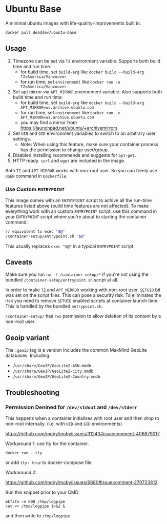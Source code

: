 # Ubuntu Base

A minimal ubuntu images with life-quality-improvements built in.

```bash
docker pull deaddev/ubuntu-base
```

## Usage

1. Timezone can be set via `TZ` environment variable. Supports both build time and run time.
    - for build time, set `build-arg` like `docker build --build-arg TZ=America/Vancouver`
    - for run time, set `environment` like `docker run -e TZ=America/Vancouver`
2. Set apt mirror via `APT_MIRROR` environment variable. Also supports both build time and run time:
    - for build time, set `build-arg` like `docker build --build-arg APT_MIRROR=us.archive.ubuntu.com`
    - for run time, set `environment` like `docker run -e APT_MIRROR=us.archive.ubuntu.com`
    - you may find a mirror from https://launchpad.net/ubuntu/+archivemirrors
3. Set `UID` and `GID` environment variables to switch to an arbitrary user settings.
    - Note: When using this feature, make sure your container process has the permission to change user/group.
4. Disabled installing recommends and suggests for `apt-get`.
5. HTTP ready. `curl` and `wget` are included in the image.

Both `TZ` and `APT_MIRROR` works with non-root user. So you can freely use `USER` command in `Dockerfile`.

### Use Custom `ENTRYPOINT`

This image comes with an `ENTRYPOINT` script to achive all the run-time features listed above (build time features are not affected). To make everything work with an custom `ENTRYPOINT` script, use this command in your `ENTRYPOINT` script where you're about to starting the container command:

```sh
// equivalent to exec "$@"
/container-setup/entrypoint.sh "$@"
```

This usually replaces `exec "$@"` in a typical `ENTRYPOINT` script.

## Caveats

Make sure you run `rm -f /container-setup/*` if you're not using the bundled `/container-setup/entrypoint.sh` script at all.

In order to make `TZ` and `APT_MIRROR` working with non-root user, `SETUID` bit was set on the script files. This can pose a security risk. To eliminates the risk you need to remove `SETUID` enabled scripts at container launch time. This is handled by the bundled `entrypoint.sh`.

`/container-setup/` has `rwx` permission to allow deletion of its content by a non-root user.

## Geoip variant
The `:geoip` tag is a version includes the common MaxMind GeoLite databases. Including:
- `/usr/share/GeoIP/GeoLite2-ASN.mmdb`
- `/usr/share/GeoIP/GeoLite2-City.mmdb`
- `/usr/share/GeoIP/GeoLite2-Country.mmdb`

## Troubleshooting

### Permission Denined for `/dev/stdout` and `/dev/stderr`

This happens when a container initializes with root user and then drop to non-root internally. (i.e. with `UID` and `GID` environments)

https://github.com/moby/moby/issues/31243#issuecomment-406879017

Workaround 1: use tty for the container.

`docker run --tty`

or add `tty: true` to docker-compose file.

Workaround 2:

https://github.com/moby/moby/issues/6880#issuecomment-270723812

Run this snippet prior to your CMD

```
mkfifo -m 600 /tmp/logpipe
cat <> /tmp/logpipe 1>&2 &

```

and then write to `/tmp/logpipe`

